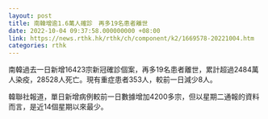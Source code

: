 ```yaml
---
layout: post
title: 南韓增逾1.6萬人確診　再多19名患者離世
date: 2022-10-04 09:37:58.000000000 +08:00
link: https://news.rthk.hk/rthk/ch/component/k2/1669578-20221004.htm
categories: rthk
---
```


南韓過去一日新增16423宗新冠確診個案，再多19名患者離世，累計超過2484萬人染疫，28528人死亡。現有重症患者353人，較前一日減少8人。

韓聯社報道，單日新增病例較前一日數據增加4200多宗，但以星期二通報的資料而言，是近14個星期以來最少。
